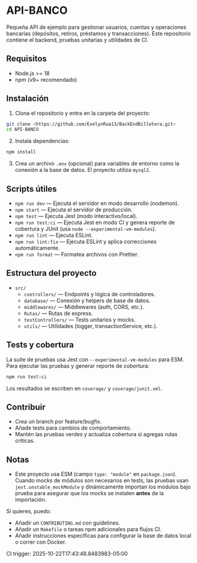 # API-BANCO

Pequeña API de ejemplo para gestionar usuarios, cuentas y operaciones bancarias (depósitos, retiros, préstamos y transacciones). Este repositorio contiene el backend, pruebas unitarias y utilidades de CI.

## Requisitos

- Node.js >= 18
- npm (v9+ recomendado)

## Instalación

1. Clona el repositorio y entra en la carpeta del proyecto:

```bash
git clone <https://github.com/EvelynRua13/BackEndBilletera.git>
cd API-BANCO
```

2. Instala dependencias:

```bash
npm install
```

3. Crea un archivo `.env` (opcional) para variables de entorno como la conexión a la base de datos. El proyecto utiliza `mysql2`.

## Scripts útiles

- `npm run dev` — Ejecuta el servidor en modo desarrollo (nodemon).
- `npm start` — Ejecuta el servidor de producción.
- `npm test` — Ejecuta Jest (modo interactivo/local).
- `npm run test:ci` — Ejecuta Jest en modo CI y genera reporte de cobertura y JUnit (usa `node --experimental-vm-modules`).
- `npm run lint` — Ejecuta ESLint.
- `npm run lint:fix` — Ejecuta ESLint y aplica correcciones automáticamente.
- `npm run format` — Formatea archivos con Prettier.

## Estructura del proyecto

- `src/`
  - `controllers/` — Endpoints y lógica de controladores.
  - `database/` — Conexión y helpers de base de datos.
  - `middlewares/` — Middlewares (auth, CORS, etc.).
  - `Rutas/` — Rutas de express.
  - `testControllers/` — Tests unitarios y mocks.
  - `utils/` — Utilidades (logger, transactionService, etc.).

## Tests y cobertura

La suite de pruebas usa Jest con `--experimental-vm-modules` para ESM. Para ejecutar las pruebas y generar reporte de cobertura:

```bash
npm run test:ci
```

Los resultados se escriben en `coverage/` y `coverage/junit.xml`.

## Contribuir

- Crea un branch por feature/bugfix.
- Añade tests para cambios de comportamiento.
- Mantén las pruebas verdes y actualiza cobertura si agregas rutas críticas.

## Notas

- Este proyecto usa ESM (campo `type: "module"` en `package.json`). Cuando mocks de módulos son necesarios en tests, las pruebas usan `jest.unstable_mockModule` y dinámicamente importan los módulos bajo prueba para asegurar que los mocks se instalen **antes** de la importación.

Si quieres, puedo:
- Añadir un `CONTRIBUTING.md` con guidelines.
- Añadir un `Makefile` o tareas npm adicionales para flujos CI.
- Añadir instrucciones específicas para configurar la base de datos local o correr con Docker.

CI trigger: 2025-10-22T17:43:48.8483983-05:00
